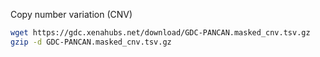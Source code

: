 Copy number variation (CNV)
```bash
wget https://gdc.xenahubs.net/download/GDC-PANCAN.masked_cnv.tsv.gz
gzip -d GDC-PANCAN.masked_cnv.tsv.gz
```

<!--stackedit_data:
eyJoaXN0b3J5IjpbNzgzMTAyOTkzLC0xMjU4ODcyMTc5LDMzMj
E3Njc5Niw3MzA5OTgxMTZdfQ==
-->